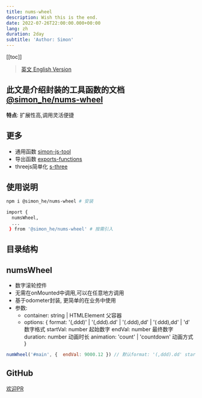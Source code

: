 ```yaml
---
title: nums-wheel
description: Wish this is the end.
date: 2022-07-26T22:00:00.000+00:00
lang: zh
duration: 2day
subtitle: 'Author: Simon'
---
```


<script setup lang="ts">
const directoryList = {
  "numsWheel":"数字滚轮控件",
}
</script>

[[toc]]

> [英文 English Version](/posts/numsWheel)

## 此文是介绍封装的工具函数的文档[@simon_he/nums-wheel](https://www.npmjs.com/package/@simon_he/nums-wheel)
<div flex="~" items-center><strong>特点</strong>: 扩展性高,调用灵活便捷 <span i-fluent:flash-28-filled bg-amber  /></div>

## 更多
- 通用函数 [simon-js-tool](/posts/ToolsFunction-zh)
- 导出函数 [exports-functions](/posts/exportsfunction-zh)
- threejs简单化 [s-three](/posts/threejs-zh)

## 使用说明
```bash
npm i @simon_he/nums-wheel # 安装

import { 
  numsWheel,
  ...
 } from '@simon_he/nums-wheel' # 按需引入

```

## 目录结构
<Directory type="zh" :lists="directoryList"></Directory>


## numsWheel
- 数字滚轮控件
- 无需在onMounted中调用,可以在任意地方调用
- 基于odometer封装, 更简单的在业务中使用
- 参数:
  - container: string | HTMLElement 父容器
  - options: {  format: '(,ddd)' | '(,ddd).dd' | '(.ddd),dd' | '( ddd),dd' | 'd' 数字格式 startVal: number 起始数字 endVal: number 最终数字  duration: number 动画时长  animation: 'count' | 'countdown' 动画方式 }
```javascript
numWheel('#main', {  endVal: 9000.12 }) // 默认format: '(,ddd).dd' startVal: 0 duration: 500 animation: 'countdown', 可以自定义format, startVal, duration, animation
```

## GitHub
[欢迎PR](https://github.com/Simon-He95/numsWheel)
